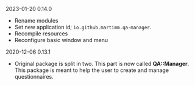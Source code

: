 2023-01-20 0.14.0
* Rename modules
* Set new application id; `io.github.martimm.qa-manager`.
* Recompile resources
* Reconfigure basic window and menu

2020-12-06 0.13.1
* Original package is split in two. This part is now called **QA::Manager**. This package is meant to help the user to create and manage questionnaires.
